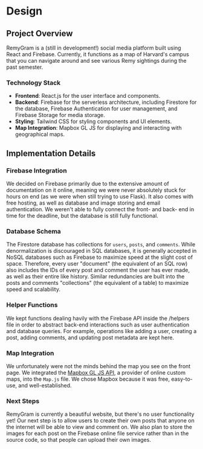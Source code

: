 # Design

## Project Overview

RemyGram is a (still in development!) social media platform built using React and Firebase. Currently, it functions as a map of Harvard's campus that you can navigate around and see various Remy sightings during the past semester.

### Technology Stack

- **Frontend**: React.js for the user interface and components.
- **Backend**: Firebase for the serverless architecture, including Firestore for the database, Firebase Authentication for user management, and Firebase Storage for media storage.
- **Styling**: Tailwind CSS for styling components and UI elements.
- **Map Integration**: Mapbox GL JS for displaying and interacting with geographical maps.

## Implementation Details

### Firebase Integration

We decided on Firebase primarily due to the extensive amount of documentation on it online, meaning we were never absolutely stuck for hours on end (as we were when still trying to use Flask). It also comes with free hosting, as well as database and image storing and email authentication. We weren't able to fully connect the front- and back- end in time for the deadline, but the database is still fully functional.

### Database Schema

The Firestore database has collections for `users`, `posts`, and `comments`. While denormalization is discouraged in SQL databases, it is generally accepted in NoSQL databases such as Firebase to maximize speed at the slight cost of space. Therefore, every user "document" (the equivalent of an SQL row) also includes the IDs of every post and comment the user has ever made, as well as their entire like history. Similar redundancies are built into the posts and comments "collections" (the equivalent of a table) to maximize speed and scalability.

### Helper Functions

We kept functions dealing havily with the Firebase API inside the /helpers file in order to abstract back-end interactions such as user authentication and database queries. For example, operations like adding a user, creating a post, adding comments, and updating post metadata are kept here.

### Map Integration

We unfortunately were not the minds behind the map you see on the front page. We integrated the [Mapbox GL JS API](https://docs.mapbox.com/mapbox-gl-js/guides/), a provider of online custom maps, into the `Map.js` file. We chose Mapbox because it was free, easy-to-use, and well-established.

### Next Steps

RemyGram is currently a beautiful website, but there's no user functionality yet! Our next step is to allow users to create their own posts that anyone on the internet will be able to view and comment on. We also plan to store the images for each post on the Firebase online file service rather than in the source code, so that people can upload their own images.